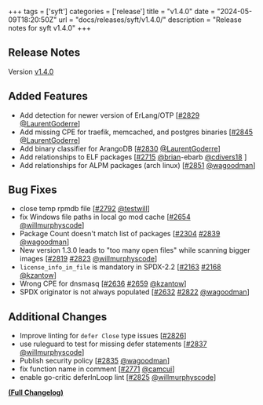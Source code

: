 +++
tags = ['syft']
categories = ['release']
title = "v1.4.0"
date = "2024-05-09T18:20:50Z"
url = "docs/releases/syft/v1.4.0/"
description = "Release notes for syft v1.4.0"
+++

## Release Notes

Version [v1.4.0](https://github.com/anchore/syft/releases/tag/v1.4.0)

## Added Features

- Add detection for newer version of ErLang/OTP [[#2829](https://github.com/anchore/syft/pull/2829) [@LaurentGoderre](https://github.com/LaurentGoderre)]
- Add missing CPE for traefik, memcached, and postgres binaries [[#2845](https://github.com/anchore/syft/pull/2845) [@LaurentGoderre](https://github.com/LaurentGoderre)]
- Add binary classifier for ArangoDB [[#2830](https://github.com/anchore/syft/pull/2830) [@LaurentGoderre](https://github.com/LaurentGoderre)]
- Add relationships to ELF packages [[#2715](https://github.com/anchore/syft/pull/2715) [@brian](https://github.com/brian)-ebarb [@cdivers18](https://github.com/cdivers18) ]
- Add relationships for ALPM packages (arch linux) [[#2851](https://github.com/anchore/syft/pull/2851) [@wagoodman](https://github.com/wagoodman)]

## Bug Fixes

- close temp rpmdb file [[#2792](https://github.com/anchore/syft/pull/2792) [@testwill](https://github.com/testwill)]
- fix Windows file paths in local go mod cache [[#2654](https://github.com/anchore/syft/pull/2654) [@willmurphyscode](https://github.com/willmurphyscode)]
- Package Count doesn't match list of packages [[#2304](https://github.com/anchore/syft/issues/2304) [#2839](https://github.com/anchore/syft/pull/2839) [@wagoodman](https://github.com/wagoodman)]
- New version 1.3.0 leads to "too many open files" while scanning bigger images [[#2819](https://github.com/anchore/syft/issues/2819) [#2823](https://github.com/anchore/syft/pull/2823) [@willmurphyscode](https://github.com/willmurphyscode)]
- `license_info_in_file` is mandatory in SPDX-2.2 [[#2163](https://github.com/anchore/syft/issues/2163) [#2168](https://github.com/anchore/syft/pull/2168) [@kzantow](https://github.com/kzantow)]
- Wrong CPE for dnsmasq [[#2636](https://github.com/anchore/syft/issues/2636) [#2659](https://github.com/anchore/syft/pull/2659) [@kzantow](https://github.com/kzantow)]
- SPDX originator is not always populated [[#2632](https://github.com/anchore/syft/issues/2632) [#2822](https://github.com/anchore/syft/pull/2822) [@wagoodman](https://github.com/wagoodman)]

## Additional Changes

- Improve linting for `defer Close` type issues [[#2826](https://github.com/anchore/syft/issues/2826)]
- use ruleguard to test for missing defer statements [[#2837](https://github.com/anchore/syft/pull/2837) [@willmurphyscode](https://github.com/willmurphyscode)]
- Publish security policy [[#2835](https://github.com/anchore/syft/pull/2835) [@wagoodman](https://github.com/wagoodman)]
- fix function name in comment [[#2771](https://github.com/anchore/syft/pull/2771) [@camcui](https://github.com/camcui)]
- enable go-critic deferInLoop lint [[#2825](https://github.com/anchore/syft/pull/2825) [@willmurphyscode](https://github.com/willmurphyscode)]

**[(Full Changelog)](https://github.com/anchore/syft/compare/v1.3.0...v1.4.0)**
